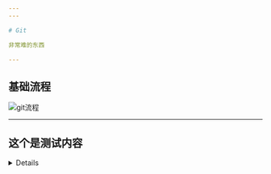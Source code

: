 ```yaml
---
---

# Git

非常难的东西

---
```


## 基础流程

![git流程](https://s2.loli.net/2022/11/25/nRQtrckGNyavA7x.jpg)

---

## 这个是测试内容

<details>
<iframe width="100%" height="400px" src="//player.bilibili.com/player.html?&bvid=BV1r3411F7kn" scrolling="no" border="0" frameborder="no" framespacing="0" allowfullscreen="true"> </iframe>
</details>
